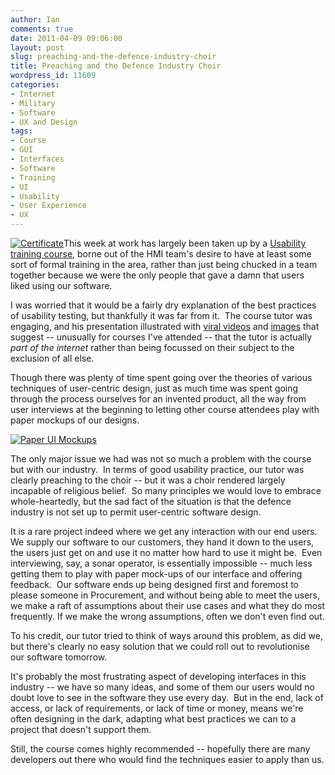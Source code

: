 ```yaml
---
author: Ian
comments: true
date: 2011-04-09 09:06:00
layout: post
slug: preaching-and-the-defence-industry-choir
title: Preaching and the Defence Industry Choir
wordpress_id: 11609
categories:
- Internet
- Military
- Software
- UX and Design
tags:
- Course
- GUI
- Interfaces
- Software
- Training
- UI
- Usability
- User Experience
- UX
---
```


[![Certificate](https://files.ianrenton.com/sites/blog/2011/04/C360_2011-04-08-16-37-29-300x225.jpg)](https://files.ianrenton.com/sites/blog/2011/04/C360_2011-04-08-16-37-29.jpg)This week at work has largely been taken up by a [Usability training course](http://userfocus.co.uk/training/lifecycle.html), borne out of the HMI team's desire to have at least some sort of formal training in the area, rather than just being chucked in a team together because we were the only people that gave a damn that users liked using our software.

I was worried that it would be a fairly dry explanation of the best practices of usability testing, but thankfully it was far from it.  The course tutor was engaging, and his presentation illustrated with [viral videos](http://www.youtube.com/watch?v=fa9DLxDtPtc) and [images](http://www.time.com/time/photogallery/0,29307,1622338_1363003,00.html) that suggest -- unusually for courses I've attended -- that the tutor is actually _part of the internet_ rather than being focussed on their subject to the exclusion of all else.

Though there was plenty of time spent going over the theories of various techniques of user-centric design, just as much time was spent going through the process ourselves for an invented product, all the way from user interviews at the beginning to letting other course attendees play with paper mockups of our designs.

[![Paper UI Mockups](https://files.ianrenton.com/sites/blog/2011/04/IMG_20110408_163144-300x225.jpg)](https://files.ianrenton.com/sites/blog/2011/04/IMG_20110408_163144.jpg)

The only major issue we had was not so much a problem with the course but with our industry.  In terms of good usability practice, our tutor was clearly preaching to the choir -- but it was a choir rendered largely incapable of religious belief.  So many principles we would love to embrace whole-heartedly, but the sad fact of the situation is that the defence industry is not set up to permit user-centric software design.

It is a rare project indeed where we get any interaction with our end users.  We supply our software to our customers, they hand it down to the users, the users just get on and use it no matter how hard to use it might be.  Even interviewing, say, a sonar operator, is essentially impossible -- much less getting them to play with paper mock-ups of our interface and offering feedback.  Our software ends up being designed first and foremost to please someone in Procurement, and without being able to meet the users, we make a raft of assumptions about their use cases and what they do most frequently. If we make the wrong assumptions, often we don't even find out.

To his credit, our tutor tried to think of ways around this problem, as did we, but there's clearly no easy solution that we could roll out to revolutionise our software tomorrow.

It's probably the most frustrating aspect of developing interfaces in this industry -- we have so many ideas, and some of them our users would no doubt love to see in the software they use every day.  But in the end, lack of access, or lack of requirements, or lack of time or money, means we're often designing in the dark, adapting what best practices we can to a project that doesn't support them.

Still, the course comes highly recommended -- hopefully there are many developers out there who would find the techniques easier to apply than us.
